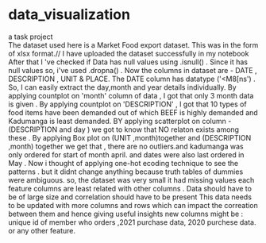 # data_visualization 
a task project <br />
The dataset used here is a Market Food export dataset. This was in the form of xlsx format.//
I have uploaded the dataset successfully in my notebook
After that I 've checked if Data has null values using .isnull() . Since it has null values so, i've used .dropna() .
Now the columns in dataset are - DATE , DESCRIPTION , UNIT & PLACE.
The DATE column has datatype ('<M8[ns')  . So, I can easily extract the day,month and year details individually.
By applying countplot on 'month' column of data , I  got that only 3 month data is given .
By applying countplot on 'DESCRIPTION' , I got that 10 types of food items have been demanded out of which BEEF is highly demanded and Kadumanga is least demanded.
BY applying scatterplot on column -(DESCRIPTION and day ) we got to know that NO relaton exists among these .
By applying Box plot on (UNIT ,month)together and (DESCRIPTION ,month) together we get that , there are no outliers.and kadumanga was only ordered for start of month april. and dates were also last ordered in May .
Now i thought of applying one-hot ecoding technique to see the patterns . but it didnt change anything because truth tables of dummies were ambiguous.
so, the dataset was very small
it had missing values
each feature columns are least related with other columns .
Data should have to be of large size and correlation should have to be present 
This data needs to be updated with more columns and rows which can impact the correation between them and hence giving useful insights 
new columns might be : unique id of member who orders ,2021 purchase data, 2020 purchese data.
or any other feature.
